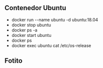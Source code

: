 ## Contenedor Ubuntu
- docker run --name ubuntu -d ubuntu:18.04
- docker stop ubuntu
- docker ps -a
- docker start ubuntu
- docker ps
- docker exec ubuntu cat /etc/os-release

## Fotito

![]()